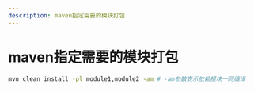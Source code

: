```yaml
---
description: maven指定需要的模块打包
---
```


# maven指定需要的模块打包

```bash
mvn clean install -pl module1,module2 -am # -am参数表示依赖模块一同编译
```
